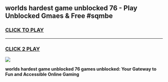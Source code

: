 
## worlds hardest game unblocked 76 - Play Unblocked Gmaes & Free #sqmbe
<h3>
<a href="https://premium.freeplayer.one?title=worlds_hardest_game_unblocked_76&ref=03M">CLICK TO PLAY</a></h3>
<hr>

<h3>
<a href="https://premium.freeplayer.one?title=worlds_hardest_game_unblocked_76&ref=03M">CLICK 2 PLAY</a>
  
</h3>

<a href="https://premium.freeplayer.one?title=worlds_hardest_game_unblocked_76&ref=03M"><img src="https://clearcache.store/games.png"></a>


**worlds hardest game unblocked 76 games unblocked: Your Gateway to Fun and Accessible Online Gaming**

